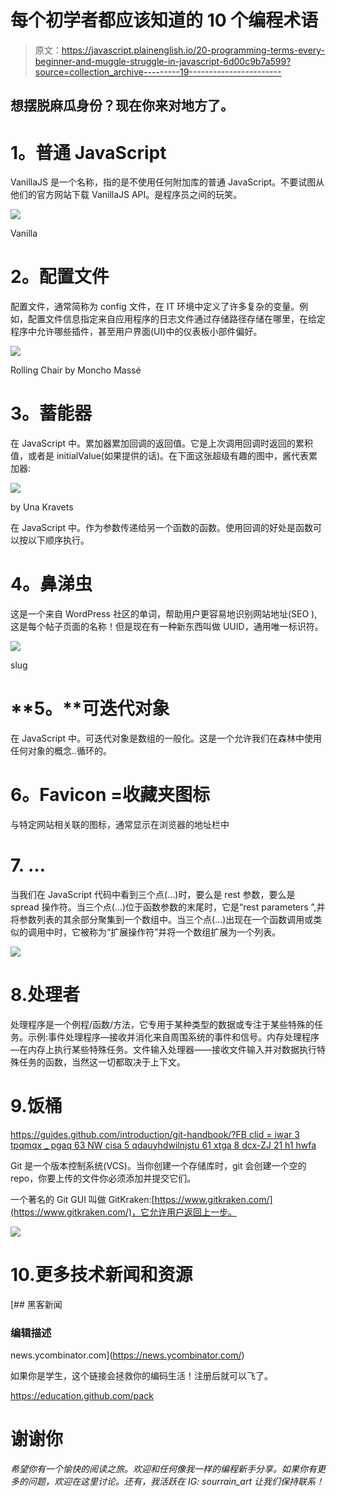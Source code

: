 # 每个初学者都应该知道的 10 个编程术语

> 原文：<https://javascript.plainenglish.io/20-programming-terms-every-beginner-and-muggle-struggle-in-javascript-6d00c9b7a599?source=collection_archive---------19----------------------->

## 想摆脱麻瓜身份？现在你来对地方了。

# **1。普通 JavaScript**

VanillaJS 是一个名称，指的是不使用任何附加库的普通 JavaScript。不要试图从他们的官方网站下载 VanillaJS API。是程序员之间的玩笑。

![](img/77d0a631d35ed926592a8fc1d441daaf.png)

Vanilla

# **2。配置文件**

配置文件，通常简称为 config 文件，在 IT 环境中定义了许多复杂的变量。例如，配置文件信息指定来自应用程序的日志文件通过存储路径存储在哪里，在给定程序中允许哪些插件，甚至用户界面(UI)中的仪表板小部件偏好。

![](img/279bdb522be0b6034e0a797294e0eaa3.png)

Rolling Chair by Moncho Massé

# **3。蓄能器**

在 JavaScript 中。累加器累加回调的返回值。它是上次调用回调时返回的累积值，或者是 initialValue(如果提供的话)。在下面这张超级有趣的图中，酱代表累加器:

![](img/336627f72a5d6fe6a8d156ee2cb05b07.png)

by Una Kravets

在 JavaScript 中。作为参数传递给另一个函数的函数。使用回调的好处是函数可以按以下顺序执行。

# **4。鼻涕虫**

这是一个来自 WordPress 社区的单词，帮助用户更容易地识别网站地址(SEO ),这是每个帖子页面的名称！但是现在有一种新东西叫做 UUID，通用唯一标识符。

![](img/545540608acf24217768410d7a7e3de0.png)

slug

# **5。**可迭代对象

在 JavaScript 中。可迭代对象是数组的一般化。这是一个允许我们在森林中使用任何对象的概念..循环的。

# **6。Favicon =收藏夹图标**

与特定网站相关联的图标，通常显示在浏览器的地址栏中

# 7\. …

当我们在 JavaScript 代码中看到三个点(…)时，要么是 rest 参数，要么是 spread 操作符。当三个点(…)位于函数参数的末尾时，它是“rest parameters ”,并将参数列表的其余部分聚集到一个数组中。当三个点(…)出现在一个函数调用或类似的调用中时，它被称为“扩展操作符”并将一个数组扩展为一个列表。

![](img/11fabdb002bd52db9b08b59eb4f9367d.png)

# 8.处理者

处理程序是一个例程/函数/方法，它专用于某种类型的数据或专注于某些特殊的任务。示例:事件处理程序—接收并消化来自周围系统的事件和信号。内存处理程序—在内存上执行某些特殊任务。文件输入处理器——接收文件输入并对数据执行特殊任务的函数，当然这一切都取决于上下文。

# 9.饭桶

[https://guides.github.com/introduction/git-handbook/?FB clid = iwar 3 tpqmqx _ pgaq 63 NW cisa 5 qdauyhdwilnjstu 61 xtga 8 dcx-ZJ 21 h1 hwfa](https://guides.github.com/introduction/git-handbook/?fbclid=IwAR3TpQMQX_PGAQ63NWcisa5qdAuyhdWILNjSTu61XtGa8dcX-zj21H1hwfA)

Git 是一个版本控制系统(VCS)。当你创建一个存储库时，git 会创建一个空的 repo，你要上传的文件你必须添加并提交它们。

一个著名的 Git GUI 叫做 GitKraken:[https://www.gitkraken.com/](https://www.gitkraken.com/)，它允许用户返回上一步。

![](img/44f2db714334a3ea1b268b4b464d1c1d.png)

# 10.更多技术新闻和资源

 [## 黑客新闻

### 编辑描述

news.ycombinator.com](https://news.ycombinator.com/) 

如果你是学生，这个链接会拯救你的编码生活！注册后就可以飞了。

https://education.github.com/pack

# 谢谢你

*希望你有一个愉快的阅读之旅。欢迎和任何像我一样的编程新手分享。如果你有更多的问题，欢迎在这里讨论。还有，我活跃在 IG: sourrain_art 让我们保持联系！*